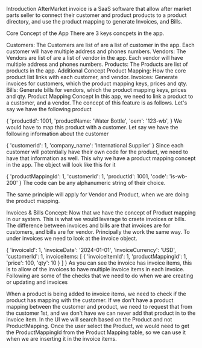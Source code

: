 Introduction
AfterMarket invoice is a SaaS software that allow after market parts seller to connect their customer and product products to a product directory, and use the product mapping to generate Invoices, and Bills.

Core Concept of the App
There are 3 keys concpets in the app.

Customers: The Customers are list of are a list of customer in the app. Each customer will have multiple address and phones numbers.
Vendors: The Vendors are list of are a list of vendor in the app. Each vendor will have multiple address and phones numbers.
Products: The Products are list of products in the app.
Additional Concept
Product Mapping: How the core product list links with each customer, and vendor.
Invoices: Generate invoices for customers, which the product mapping keys, prices and qty.
Bills: Generate bills for vendors, which the product mapping keys, prices and qty.
Product Mapping Concept
In this app, we need to link a product to a customer, and a vendor. The concept of this feature is as follows. Let's say we have the following product

{
    'productId': 1001,
    'productName: 'Water Bottle',
    'oem': '123-wb',
}
We would have to map this product with a customer. Let say we have the following information about the customer

{
    'customerId': 1,
    'company_name': 'International Supplier'
}
Since each customer will potentially have their own code for the product, we need to have that information as well. This why we have a product mapping concept in the app. The object will look like this for it

{
    'productMappingId': 1,
    'customerId': 1,
    'productId': 1001,
    'code': 'is-wb-200'
}
The code can be any alphanumeric string of their choice. 

The same principle will apply for Vendor and Product, when we are doing the product mapping.

Invoices & Bills Concept:
Now that we have the concept of Product mapping in our system. This is what we would leverage to craete invoices or bills. The difference between invoices and bills are that invoices are for customers, and bills are for vendor. Principally the work the same way. To under invoices we need to look at the invoice object.

{
    'invoiceId': 1,
    'invoiceDate': '2024-01-01',
    'invoiceCurrency': 'USD',
    'customerId': 1,
    invoiceitems: [
        {
            'invoiceItemId': 1,
            'productMappingId': 1,
            'price': 100,
            'qty': 10
        }
    ]
}
As you can see the invoice has invoice items, this is to allow of the invoices to have multiple invoice items in each invoice. Following are some of the checks that we need to do when we are creating or updating and invoices

When a product is being added to invoice items, we need to check if the product has mapping with the customer. If we don't have a product mapping between the customer and product, we need to request that from the customer 1st, and we don't have we can never add that product in to the invoice item.
In the UI we will search based on the Product and not ProductMapping. Once the user select the Product, we would need to get the ProductMappingId from the Product Mapping table, so we can use it when we are inserting it in the invoice items.